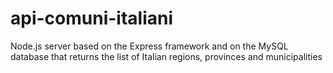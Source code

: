 # api-comuni-italiani
Node.js server based on the Express framework and on the MySQL database that returns the list of Italian regions, provinces and municipalities
